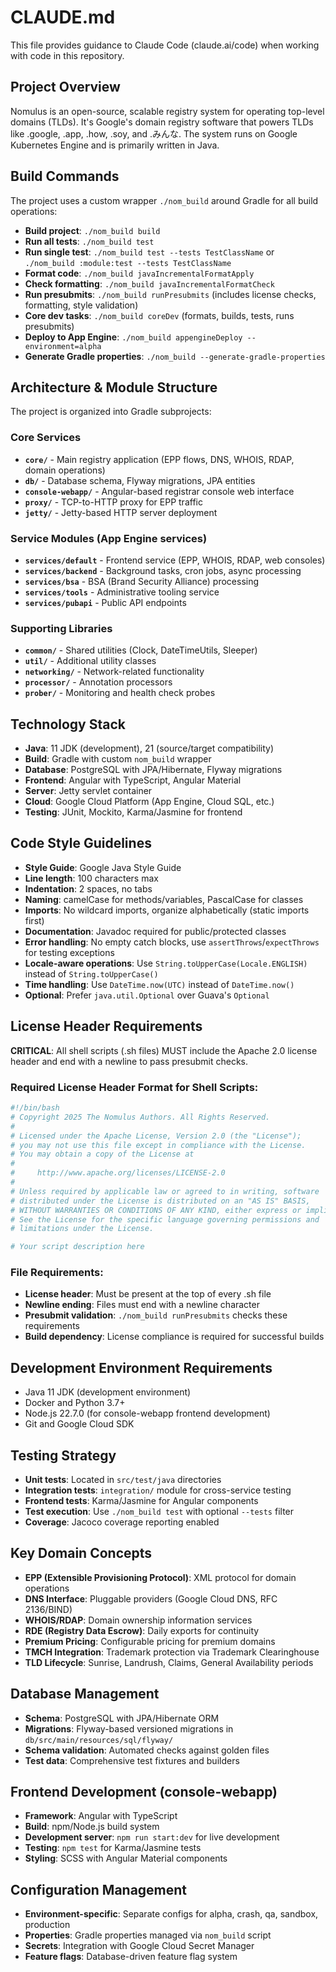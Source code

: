 # CLAUDE.md

This file provides guidance to Claude Code (claude.ai/code) when working with code in this repository.

## Project Overview

Nomulus is an open-source, scalable registry system for operating top-level domains (TLDs). It's Google's domain registry software that powers TLDs like .google, .app, .how, .soy, and .みんな. The system runs on Google Kubernetes Engine and is primarily written in Java.

## Build Commands

The project uses a custom wrapper `./nom_build` around Gradle for all build operations:

- **Build project**: `./nom_build build`
- **Run all tests**: `./nom_build test`
- **Run single test**: `./nom_build test --tests TestClassName` or `./nom_build :module:test --tests TestClassName`
- **Format code**: `./nom_build javaIncrementalFormatApply`
- **Check formatting**: `./nom_build javaIncrementalFormatCheck`
- **Run presubmits**: `./nom_build runPresubmits` (includes license checks, formatting, style validation)
- **Core dev tasks**: `./nom_build coreDev` (formats, builds, tests, runs presubmits)
- **Deploy to App Engine**: `./nom_build appengineDeploy --environment=alpha`
- **Generate Gradle properties**: `./nom_build --generate-gradle-properties`

## Architecture & Module Structure

The project is organized into Gradle subprojects:

### Core Services
- **`core/`** - Main registry application (EPP flows, DNS, WHOIS, RDAP, domain operations)
- **`db/`** - Database schema, Flyway migrations, JPA entities
- **`console-webapp/`** - Angular-based registrar console web interface
- **`proxy/`** - TCP-to-HTTP proxy for EPP traffic
- **`jetty/`** - Jetty-based HTTP server deployment

### Service Modules (App Engine services)
- **`services/default`** - Frontend service (EPP, WHOIS, RDAP, web consoles)
- **`services/backend`** - Background tasks, cron jobs, async processing
- **`services/bsa`** - BSA (Brand Security Alliance) processing
- **`services/tools`** - Administrative tooling service
- **`services/pubapi`** - Public API endpoints

### Supporting Libraries
- **`common/`** - Shared utilities (Clock, DateTimeUtils, Sleeper)
- **`util/`** - Additional utility classes
- **`networking/`** - Network-related functionality
- **`processor/`** - Annotation processors
- **`prober/`** - Monitoring and health check probes

## Technology Stack

- **Java**: 11 JDK (development), 21 (source/target compatibility)
- **Build**: Gradle with custom `nom_build` wrapper
- **Database**: PostgreSQL with JPA/Hibernate, Flyway migrations
- **Frontend**: Angular with TypeScript, Angular Material
- **Server**: Jetty servlet container
- **Cloud**: Google Cloud Platform (App Engine, Cloud SQL, etc.)
- **Testing**: JUnit, Mockito, Karma/Jasmine for frontend

## Code Style Guidelines

- **Style Guide**: Google Java Style Guide
- **Line length**: 100 characters max
- **Indentation**: 2 spaces, no tabs
- **Naming**: camelCase for methods/variables, PascalCase for classes
- **Imports**: No wildcard imports, organize alphabetically (static imports first)
- **Documentation**: Javadoc required for public/protected classes
- **Error handling**: No empty catch blocks, use `assertThrows`/`expectThrows` for testing exceptions
- **Locale-aware operations**: Use `String.toUpperCase(Locale.ENGLISH)` instead of `String.toUpperCase()`
- **Time handling**: Use `DateTime.now(UTC)` instead of `DateTime.now()`
- **Optional**: Prefer `java.util.Optional` over Guava's `Optional`

## License Header Requirements

**CRITICAL**: All shell scripts (.sh files) MUST include the Apache 2.0 license header and end with a newline to pass presubmit checks.

### Required License Header Format for Shell Scripts:
```bash
#!/bin/bash
# Copyright 2025 The Nomulus Authors. All Rights Reserved.
#
# Licensed under the Apache License, Version 2.0 (the "License");
# you may not use this file except in compliance with the License.
# You may obtain a copy of the License at
#
#     http://www.apache.org/licenses/LICENSE-2.0
#
# Unless required by applicable law or agreed to in writing, software
# distributed under the License is distributed on an "AS IS" BASIS,
# WITHOUT WARRANTIES OR CONDITIONS OF ANY KIND, either express or implied.
# See the License for the specific language governing permissions and
# limitations under the License.

# Your script description here
```

### File Requirements:
- **License header**: Must be present at the top of every .sh file
- **Newline ending**: Files must end with a newline character
- **Presubmit validation**: `./nom_build runPresubmits` checks these requirements
- **Build dependency**: License compliance is required for successful builds

## Development Environment Requirements

- Java 11 JDK (development environment)
- Docker and Python 3.7+
- Node.js 22.7.0 (for console-webapp frontend development)
- Git and Google Cloud SDK

## Testing Strategy

- **Unit tests**: Located in `src/test/java` directories
- **Integration tests**: `integration/` module for cross-service testing
- **Frontend tests**: Karma/Jasmine for Angular components
- **Test execution**: Use `./nom_build test` with optional `--tests` filter
- **Coverage**: Jacoco coverage reporting enabled

## Key Domain Concepts

- **EPP (Extensible Provisioning Protocol)**: XML protocol for domain operations
- **DNS Interface**: Pluggable providers (Google Cloud DNS, RFC 2136/BIND)
- **WHOIS/RDAP**: Domain ownership information services
- **RDE (Registry Data Escrow)**: Daily exports for continuity
- **Premium Pricing**: Configurable pricing for premium domains
- **TMCH Integration**: Trademark protection via Trademark Clearinghouse
- **TLD Lifecycle**: Sunrise, Landrush, Claims, General Availability periods

## Database Management

- **Schema**: PostgreSQL with JPA/Hibernate ORM
- **Migrations**: Flyway-based versioned migrations in `db/src/main/resources/sql/flyway/`
- **Schema validation**: Automated checks against golden files
- **Test data**: Comprehensive test fixtures and builders

## Frontend Development (console-webapp)

- **Framework**: Angular with TypeScript
- **Build**: npm/Node.js build system
- **Development server**: `npm run start:dev` for live development
- **Testing**: `npm test` for Karma/Jasmine tests
- **Styling**: SCSS with Angular Material components

## Configuration Management

- **Environment-specific**: Separate configs for alpha, crash, qa, sandbox, production
- **Properties**: Gradle properties managed via `nom_build` script
- **Secrets**: Integration with Google Cloud Secret Manager
- **Feature flags**: Database-driven feature flag system